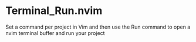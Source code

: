 # Terminal_Run.nvim
Set a command per project in Vim and then use the Run command to open a nvim terminal buffer and run your project
